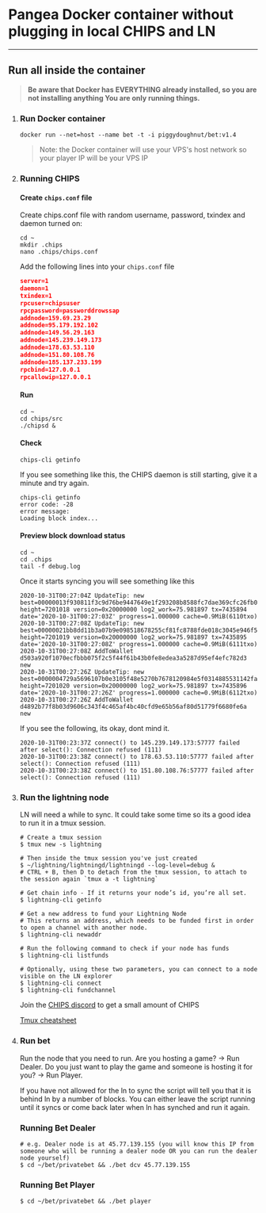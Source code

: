 # Pangea Docker container without plugging in local CHIPS and LN

---------------------
## Run all inside the container

> **Be aware that Docker has EVERYTHING already installed, so you are not installing anything
You are only running things.**

1. ### Run Docker container

    `docker run --net=host --name bet -t -i piggydoughnut/bet:v1.4`

    > Note: the Docker container will use your VPS's host network so your player IP will be your VPS IP

2. ### Running CHIPS
    
    #### Create `chips.conf` file

    Create chips.conf file with random username, password, txindex and daemon turned on:
    
      ```shell
      cd ~
      mkdir .chips
      nano .chips/chips.conf
      ```

      Add the following lines into your `chips.conf` file

      ```JSON
      server=1
      daemon=1
      txindex=1
      rpcuser=chipsuser
      rpcpassword=passworddrowssap
      addnode=159.69.23.29
      addnode=95.179.192.102
      addnode=149.56.29.163
      addnode=145.239.149.173
      addnode=178.63.53.110
      addnode=151.80.108.76
      addnode=185.137.233.199
      rpcbind=127.0.0.1
      rpcallowip=127.0.0.1
      ```

      #### Run
      ```shell
      cd ~
      cd chips/src
      ./chipsd &
      ```

      #### Check
      ```shell
      chips-cli getinfo
      ```
       
      If you see something like this, the CHIPS daemon is still starting, give it a minute and try again.
      ```shell
      chips-cli getinfo
      error code: -28
      error message:
      Loading block index...
      ```
      
      #### Preview block download status
      ```
      cd ~
      cd .chips
      tail -f debug.log
      ```
      
      Once it starts syncing you will see something like this
      ```shell
      2020-10-31T00:27:04Z UpdateTip: new best=00000013f930811f3c9d76be9447649e1f293208b8588fc7dae369cfc26fb024 height=7201018 version=0x20000000 log2_work=75.981897 tx=7435894 date='2020-10-31T00:27:03Z' progress=1.000000 cache=0.9MiB(6110txo)
      2020-10-31T00:27:08Z UpdateTip: new best=00000021bb8dd11b3a07b9e098518678255cf81fc8788fde018c3045e946f50a height=7201019 version=0x20000000 log2_work=75.981897 tx=7435895 date='2020-10-31T00:27:08Z' progress=1.000000 cache=0.9MiB(6111txo)
      2020-10-31T00:27:08Z AddToWallet d503a920f1070ecfbbb075f2c5f44f61b43b0fe8edea3a5287d95ef4efc782d3  new
      2020-10-31T00:27:26Z UpdateTip: new best=0000004729a5696107b0e3105f48e5270b7678120984e5f0314885531142fac3 height=7201020 version=0x20000000 log2_work=75.981897 tx=7435896 date='2020-10-31T00:27:26Z' progress=1.000000 cache=0.9MiB(6112txo)
      2020-10-31T00:27:26Z AddToWallet d4892b77f8b03d9606c343f4c465af4bc40cfd9e65b56af80d51779f6680fe6a  new
      ```

      If you see the following, its okay, dont mind it.
      ```shell
      2020-10-31T00:23:37Z connect() to 145.239.149.173:57777 failed after select(): Connection refused (111)
      2020-10-31T00:23:38Z connect() to 178.63.53.110:57777 failed after select(): Connection refused (111)
      2020-10-31T00:23:38Z connect() to 151.80.108.76:57777 failed after select(): Connection refused (111)
      ```

3. ### Run the lightning node

    LN will need a while to sync. It could take some time so its a good idea to run it in a tmux session.
    
    ```
    # Create a tmux session
    $ tmux new -s lightning

    # Then inside the tmux session you've just created
    $ ~/lightning/lightningd/lightningd --log-level=debug &
    # CTRL + B, then D to detach from the tmux session, to attach to the session again `tmux a -t lightning`

    # Get chain info - If it returns your node’s id, you’re all set.
    $ lightning-cli getinfo

    # Get a new address to fund your Lightning Node
    # This returns an address, which needs to be funded first in order to open a channel with another node.
    $ lightning-cli newaddr

    # Run the following command to check if your node has funds
    $ lightning-cli listfunds

    # Optionally, using these two parameters, you can connect to a node visible on the LN explorer
    $ lightning-cli connect
    $ lightning-cli fundchannel
    ```
    
    Join the [CHIPS discord](https://discord.gg/bcSpzWb) to get a small amount of CHIPS

    [Tmux cheatsheet](https://tmuxcheatsheet.com/)

4. ### Run bet
    
    Run the node that you need to run. Are you hosting a game? -> Run Dealer. Do you just want to play the game and someone is hosting it for you? -> Run Player.
    
    If you have not allowed for the ln to sync the script will tell you that it is behind ln by a number of blocks.
You can either leave the script running until it syncs or come back later when ln has synched and run it again.

   ### Running Bet Dealer
    ```
    # e.g. Dealer node is at 45.77.139.155 (you will know this IP from someone who will be running a dealer node OR you can run the dealer node yourself)
    $ cd ~/bet/privatebet && ./bet dcv 45.77.139.155
    ```
   ### Running Bet Player
    ```
    $ cd ~/bet/privatebet && ./bet player
    ```

   

